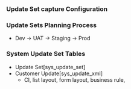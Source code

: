 ### Update Set capture Configuration
### Update Sets Planning Process
- Dev -> UAT -> Staging -> Prod
### System Update Set Tables
- Update Set[sys_update_set]
- Customer Update[sys_update_xml]
  - CI, list layout, form layout, business rule, 

